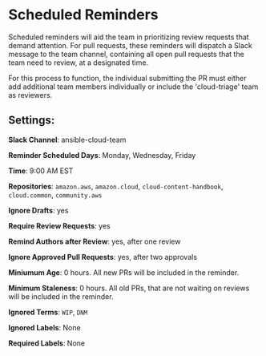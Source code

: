 # Scheduled Reminders

Scheduled reminders will aid the team in prioritizing review requests that demand attention. For pull requests, these reminders will dispatch a Slack message to the team channel, containing all open pull requests that the team need to review, at a designated time.

For this process to function, the individual submitting the PR must either add additional team members individually or include the 'cloud-triage' team as reviewers.

## Settings:

**Slack Channel**: ansible-cloud-team

**Reminder Scheduled Days**: Monday, Wednesday, Friday

**Time**: 9:00 AM EST

**Repositories**: `amazon.aws`, `amazon.cloud`, `cloud-content-handbook`, `cloud.common`, `community.aws`

**Ignore Drafts**: yes

**Require Review Requests**: yes

**Remind Authors after Review**: yes, after one review

**Ignore Approved Pull Requests**: yes, after two approvals

**Miniumum Age**: 0 hours. All new PRs will be included in the reminder.

**Minimum Staleness**: 0 hours. All old PRs, that are not waiting on reviews will be included in the reminder.

**Ignored Terms**: `WIP`, `DNM`

**Ignored Labels**: None

**Required Labels**: None 
